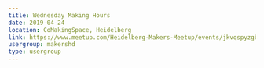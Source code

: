 ```yaml
---
title: Wednesday Making Hours
date: 2019-04-24
location: CoMakingSpace, Heidelberg
link: https://www.meetup.com/Heidelberg-Makers-Meetup/events/jkvqspyzgbgc/
usergroup: makershd
type: usergroup
---
```

